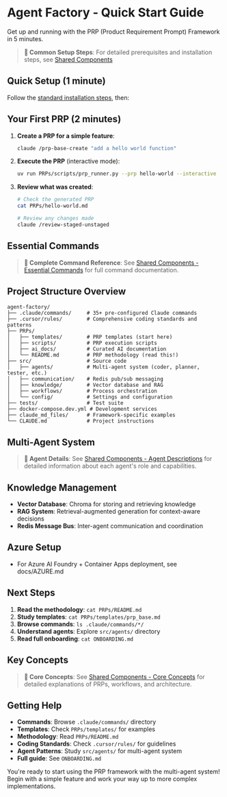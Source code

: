 # Agent Factory - Quick Start Guide

Get up and running with the PRP (Product Requirement Prompt) Framework in 5 minutes.

> **📖 Common Setup Steps**: For detailed prerequisites and installation steps, see [Shared Components](docs/SHARED_COMPONENTS.md#prerequisites)

## Quick Setup (1 minute)

Follow the [standard installation steps](docs/SHARED_COMPONENTS.md#installation-steps), then:

## Your First PRP (2 minutes)

1. **Create a PRP for a simple feature**:
   ```bash
   claude /prp-base-create "add a hello world function"
   ```

2. **Execute the PRP** (interactive mode):
   ```bash
   uv run PRPs/scripts/prp_runner.py --prp hello-world --interactive
   ```

3. **Review what was created**:
   ```bash
   # Check the generated PRP
   cat PRPs/hello-world.md
   
   # Review any changes made
   claude /review-staged-unstaged
   ```

## Essential Commands

> **📖 Complete Command Reference**: See [Shared Components - Essential Commands](docs/SHARED_COMPONENTS.md#essential-commands) for full command documentation.

## Project Structure Overview

```
agent-factory/
├── .claude/commands/     # 35+ pre-configured Claude commands
├── .cursor/rules/        # Comprehensive coding standards and patterns
├── PRPs/
│   ├── templates/        # PRP templates (start here)
│   ├── scripts/          # PRP execution scripts  
│   ├── ai_docs/          # Curated AI documentation
│   └── README.md         # PRP methodology (read this!)
├── src/                  # Source code
│   ├── agents/           # Multi-agent system (coder, planner, tester, etc.)
│   ├── communication/    # Redis pub/sub messaging
│   ├── knowledge/        # Vector database and RAG
│   ├── workflows/        # Process orchestration
│   └── config/           # Settings and configuration
├── tests/                # Test suite
├── docker-compose.dev.yml # Development services
├── claude_md_files/      # Framework-specific examples
└── CLAUDE.md             # Project instructions
```

## Multi-Agent System

> **📖 Agent Details**: See [Shared Components - Agent Descriptions](docs/SHARED_COMPONENTS.md#agent-descriptions) for detailed information about each agent's role and capabilities.

## Knowledge Management

- **Vector Database**: Chroma for storing and retrieving knowledge
- **RAG System**: Retrieval-augmented generation for context-aware decisions
- **Redis Message Bus**: Inter-agent communication and coordination

## Azure Setup

- For Azure AI Foundry + Container Apps deployment, see docs/AZURE.md

## Next Steps

1. **Read the methodology**: `cat PRPs/README.md`
2. **Study templates**: `cat PRPs/templates/prp_base.md`
3. **Browse commands**: `ls .claude/commands/*/`
4. **Understand agents**: Explore `src/agents/` directory
5. **Read full onboarding**: `cat ONBOARDING.md`

## Key Concepts

> **📖 Core Concepts**: See [Shared Components - Core Concepts](docs/SHARED_COMPONENTS.md#core-concepts) for detailed explanations of PRPs, workflows, and architecture.

## Getting Help

- **Commands**: Browse `.claude/commands/` directory
- **Templates**: Check `PRPs/templates/` for examples  
- **Methodology**: Read `PRPs/README.md`
- **Coding Standards**: Check `.cursor/rules/` for guidelines
- **Agent Patterns**: Study `src/agents/` for multi-agent system
- **Full guide**: See `ONBOARDING.md`

You're ready to start using the PRP framework with the multi-agent system! Begin with a simple feature and work your way up to more complex implementations.